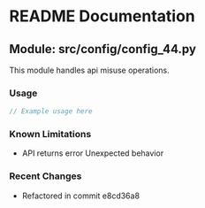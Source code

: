 # README Documentation

## Module: src/config/config_44.py

This module handles api misuse operations.

### Usage

```javascript
// Example usage here
```

### Known Limitations

- API returns error Unexpected behavior

### Recent Changes

- Refactored in commit e8cd36a8

